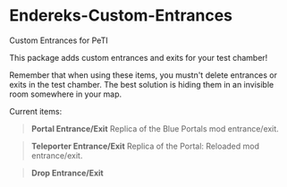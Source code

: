 # Endereks-Custom-Entrances
Custom Entrances for PeTI

This package adds custom entrances and exits for your test chamber!

Remember that when using these items, you mustn't delete entrances or exits in the test chamber. The best solution is hiding them in an invisible room somewhere in your map.

Current items:
> **Portal Entrance/Exit**
Replica of the Blue Portals mod entrance/exit.

> **Teleporter Entrance/Exit**
Replica of the Portal: Reloaded mod entrance/exit.

> **Drop Entrance/Exit**